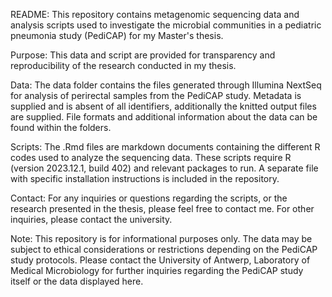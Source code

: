 README:
This repository contains metagenomic sequencing data and analysis scripts used to investigate the microbial communities in a pediatric pneumonia study (PediCAP) for my Master's thesis.

Purpose:
This data and script are provided for transparency and reproducibility of the research conducted in my thesis.

Data:
The data folder contains the files generated through Illumina NextSeq for analysis of perirectal samples from the PediCAP study. Metadata is supplied and is absent of all identifiers, additionally the knitted output files are supplied.
File formats and additional information about the data can be found within the folders.

Scripts:
The .Rmd files are markdown documents containing the different R codes used to analyze the sequencing data.
These scripts require R (version 2023.12.1, build 402) and relevant packages to run. A separate file with specific installation instructions is included in the repository.

Contact:
For any inquiries or questions regarding the scripts, or the research presented in the thesis, please feel free to contact me. For other inquiries, please contact the university.

Note:
This repository is for informational purposes only.
The data may be subject to ethical considerations or restrictions depending on the PediCAP study protocols. Please contact the University of Antwerp, Laboratory of Medical Microbiology for further inquiries regarding the PediCAP study itself or the data displayed here.
